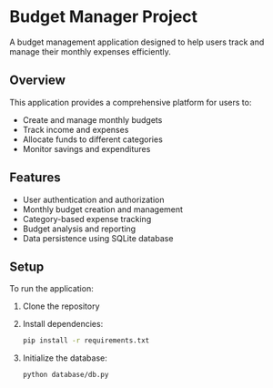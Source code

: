 # Budget Manager Project

A budget management application designed to help users track and manage their monthly expenses efficiently.

## Overview

This application provides a comprehensive platform for users to:

- Create and manage monthly budgets
- Track income and expenses
- Allocate funds to different categories
- Monitor savings and expenditures

## Features

- User authentication and authorization
- Monthly budget creation and management
- Category-based expense tracking
- Budget analysis and reporting
- Data persistence using SQLite database

## Setup

To run the application:

1. Clone the repository
2. Install dependencies:

   ```bash
   pip install -r requirements.txt
   ```

3. Initialize the database:

   ```bash
   python database/db.py
   ```
